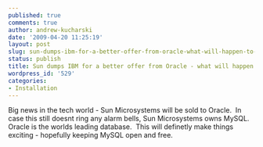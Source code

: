 ```yaml
---
published: true
comments: true
author: andrew-kucharski
date: '2009-04-20 11:25:19'
layout: post
slug: sun-dumps-ibm-for-a-better-offer-from-oracle-what-will-happen-to-mysql
status: publish
title: Sun dumps IBM for a better offer from Oracle - what will happen to MySQL?
wordpress_id: '529'
categories:
- Installation
---
```


Big news in the tech world - Sun Microsystems will be sold to Oracle.  In case this still doesnt ring any alarm bells, Sun Microsystems owns MySQL.  Oracle is the worlds leading database.  This will definetly make things exciting - hopefully keeping MySQL open and free.
